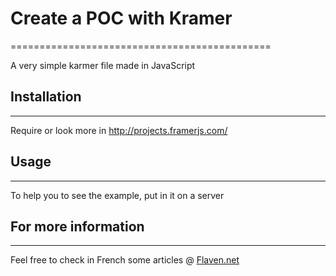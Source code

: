 
# Create a POC with Kramer
=============================================

A very simple karmer file made in JavaScript



## Installation
---------------------
Require or look more in http://projects.framerjs.com/ 



## Usage
--------------
To help you to see the example, put in it on a server

## For more information
------------------------------------
Feel free to check in French some articles @
[Flaven.net](http://flaven.fr//)







